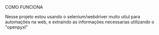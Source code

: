 COMO FUNCIONA

Nesse projeto estou usando o selenium/webdriver 
muito utiul para automações na web, e extraindo as informações
necessarias utilizando o "openpyxl"

